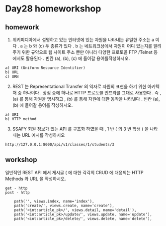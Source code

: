 # Day28 homeworkshop

## homework

1. 위키피디아에서 설명하고 있는 인터넷에 있는 자원을 나타내는 유일한 주소는 a 이다 . a 는 b 와 (c) 두 종류가 있다 . b 는 네트워크상에서 자원이 어디 있는지를 알려주기 위한 규약으로 웹 사이트 주소 뿐만 아니라 다양한 프로토콜 FTP /Telnet 등 에서도 활용된다 . 빈칸 (a), (b), (c) 에 들어갈 용어를작성하시오.

```
a) URI (Uniform Resource Identifier)
b) URL
c) URN
```

2. REST 는 Representational Transfer 의 약자로 자원의 표현을 하기 위한 아키텍처 중 하나이다 . 장점 중에 하나로 HTTP 프로토콜 인프라를 그대로 사용한다 . 즉 , (a) 를 통해 자원을 명시하고 , (b) 를 통해 자원에 대한 동작을 나타낸다 . 빈칸 (a), (b) 에 들어갈 용어를 작성하시오.

```
a) URI
b) HTTP method
```

3. SSAFY 회원 정보가 있는 API 를 구조화 하였을 때 , 1 반 ( 의 3 번 학생 ( 을
   나타내는 URL 예시를 작성하시오

```
http://127.0.0.1:8000/api/v1/classes/1/students/3
```

## workshop

일반적인 REST API 에서 게시글 ( 에 대한 각각의 CRUD 에 대응되는 HTTP Methods 와 URL 을 작성하시오.

```
get - http
post - http
```

```
    path('', views.index, name='index'),
    path('create/', views.create, name='create'),
    path('<int:article_pk>/', views.detail, name='detail'),
    path('<int:article_pk>/update/', views.update, name='update'),
    path('<int:article_pk>/delete/', views.delete, name='delete'),
```

